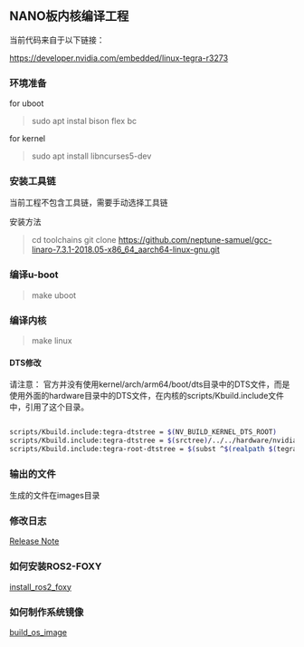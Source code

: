 ## NANO板内核编译工程

当前代码来自于以下链接：

https://developer.nvidia.com/embedded/linux-tegra-r3273

### 环境准备

for uboot
> sudo apt instal bison flex bc 

for kernel
> sudo apt install libncurses5-dev

### 安装工具链

当前工程不包含工具链，需要手动选择工具链

安装方法

> cd toolchains 
> git clone https://github.com/neptune-samuel/gcc-linaro-7.3.1-2018.05-x86_64_aarch64-linux-gnu.git

### 编译u-boot

> make uboot 

### 编译内核 

> make linux 

#### DTS修改
请注意：
官方并没有使用kernel/arch/arm64/boot/dts目录中的DTS文件，而是使用外面的hardware目录中的DTS文件，在内核的scripts/Kbuild.include文件中，引用了这个目录。

```sh

scripts/Kbuild.include:tegra-dtstree = $(NV_BUILD_KERNEL_DTS_ROOT)
scripts/Kbuild.include:tegra-dtstree = $(srctree)/../../hardware/nvidia
scripts/Kbuild.include:tegra-root-dtstree = $(subst ^$(realpath $(tegra-dtstree)/../..)/,,^$(realpath $(srctree)/arch/arm64/boot/dts))

```

### 输出的文件 

生成的文件在images目录

### 修改日志

[Release Note](CHANGELOG.md)

### 如何安装ROS2-FOXY

[install_ros2_foxy](docs/install_ros2_foxy.md)

### 如何制作系统镜像 

[build_os_image](docs/build_os_image.md)

